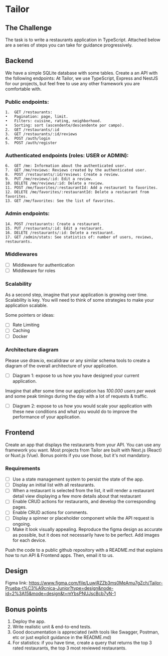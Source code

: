 # Tailor

## The Challenge

The task is to write a restaurants application in TypeScript. 
Attached below are a series of steps you can take for guidance progressively.

## Backend

We have a simple SQLite database with some tables.
Create a an API with the following endpoints:
At Tailor, we use TypeScript, Express and NestJS for our projects, but feel free to use any other framework you are comfortable with.

### Public endpoints:
	1.	GET /restaurants:
	•	Pagination: page, limit.
	•	Filters: cuisine, rating, neighborhood.
	•	Sorting: sort (ascendente/descendente por campo).
	2.	GET /restaurants/:id
	3.	GET /restaurants/:id/reviews
	4.	POST /auth/login
	5.	POST /auth/register

### Authenticated endpoints (roles: USER or ADMIN):
	6.	GET /me: Information about the authenticated user.
	7.	GET /me/reviews: Reviews created by the authenticated user.
	8.	POST /restaurants/:id/reviews: Create a review.
	9.	PUT /me/reviews/:id: Edit a review.
	10.	DELETE /me/reviews/:id: Delete a review.
	11.	POST /me/favorites/:restaurantId: Add a restaurant to favorites.
	12.	DELETE /me/favorites/:restaurantId: Delete a restaurant from favorites.
	13.	GET /me/favorites: See the list of favorites.

### Admin endpoints:
	14.	POST /restaurants: Create a restaurant.
	15.	PUT /restaurants/:id: Edit a restaurant.
	16.	DELETE /restaurants/:id: Delete a restaurant.
	17.	GET /admin/stats: See statistics of: number of users, reviews, restaurants.

### Middlewares    

- [ ] Middleware for authentication
- [ ] Middleware for roles

### Scalability

As a second step, imagine that your application is growing over time. Scalability is key.
You will need to think of some strategies to make your application scalable. 

Some pointers or ideas:

- [ ] Rate Limiting
- [ ] Caching
- [ ] Docker

### Architecture diagram

Please use draw.io, excalidraw or any similar schema tools to create a diagram of the overall architecture of your application.

- [ ] Diagram 1: expose to us how you have designed your current application.

Imagine that after some time our application has *100.000 users per week* and some peak timings during the day with a lot of requests & traffic. 

- [ ] Diagram 2: expose to us how you would scale your application with these new conditions and what you would do to improve the performance of your application.


## Frontend

Create an app that displays the restaurants from your API. You can use any framework you want.
Most projects from Tailor are built with Next.js (React) or Nuxt.js (Vue).
Bonus points if you use those, but it's not mandatory.

### Requirements

- [ ] Use a state management system to persist the state of the app.
- [ ] Display an initial list with all restaurants.
- [ ] When a restaurant is selected from the list, it will render a restaurant detail view displaying a few more details about that restaurant
- [ ] Enable CRUD actions for restaurants, and develop the corresponding pages.
- [ ] Enable CRUD actions for comments.
- [ ] Display a spinner or placeholder component while the API request is ongoing.
- [ ] Make it look visually appealing. Reproduce the figma design as accurate as possible, but it does not necessarily have to be perfect. Add images for each device.

Push the code to a public github repository with a README.md that explains how to run API & Frontend apps.
Then, email it to us.

## Design

Figma link: https://www.figma.com/file/LuwjRZZb3ms0MeAmu7gZch/Tailor-Prueba-t%C3%A9cnica-Junior?type=design&node-id=2%3A15&mode=design&t=mYbsPNUJscBcb7yN-1

## Bonus points

1. Deploy the app.
2. Write realistic unit & end-to-end tests.
3. Good documentation is appreciated (with tools like Swagger, Postman, etc or just explicit guidance in the README.md)
4. For statistics: if you have time, create a query that returns the top 3 rated restaurants, the top 3 most reviewed restaurants.